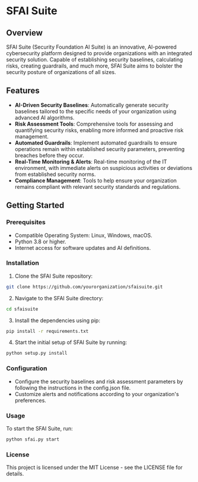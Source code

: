 # SFAI Suite

## Overview

SFAI Suite (Security Foundation AI Suite) is an innovative, AI-powered cybersecurity platform designed to provide organizations with an integrated security solution. Capable of establishing security baselines, calculating risks, creating guardrails, and much more, SFAI Suite aims to bolster the security posture of organizations of all sizes.

## Features

- **AI-Driven Security Baselines**: Automatically generate security baselines tailored to the specific needs of your organization using advanced AI algorithms.
- **Risk Assessment Tools**: Comprehensive tools for assessing and quantifying security risks, enabling more informed and proactive risk management.
- **Automated Guardrails**: Implement automated guardrails to ensure operations remain within established security parameters, preventing breaches before they occur.
- **Real-Time Monitoring & Alerts**: Real-time monitoring of the IT environment, with immediate alerts on suspicious activities or deviations from established security norms.
- **Compliance Management**: Tools to help ensure your organization remains compliant with relevant security standards and regulations.

## Getting Started

### Prerequisites

- Compatible Operating System: Linux, Windows, macOS.
- Python 3.8 or higher.
- Internet access for software updates and AI definitions.

### Installation

1. Clone the SFAI Suite repository:

```bash
git clone https://github.com/yourorganization/sfaisuite.git
```

2. Navigate to the SFAI Suite directory:

```bash
cd sfaisuite
```

3. Install the dependencies using pip:

```bash
pip install -r requirements.txt
```

4. Start the initial setup of SFAI Suite by running:

```bash
python setup.py install
```

###  Configuration

- Configure the security baselines and risk assessment parameters by following the instructions in the config.json file.
- Customize alerts and notifications according to your organization's preferences.


### Usage

To start the SFAI Suite, run:

```bash
python sfai.py start
```


### License

This project is licensed under the MIT License - see the LICENSE file for details.